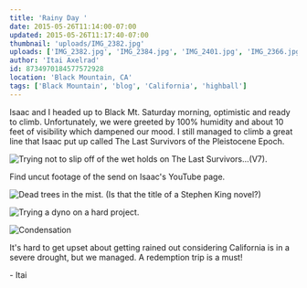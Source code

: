 ```yaml
---
title: 'Rainy Day '
date: 2015-05-26T11:14:00-07:00
updated: 2015-05-26T11:17:40-07:00
thumbnail: 'uploads/IMG_2382.jpg'
uploads: ['IMG_2382.jpg', 'IMG_2384.jpg', 'IMG_2401.jpg', 'IMG_2366.jpg']
author: 'Itai Axelrad'
id: 8734970184577572928
location: 'Black Mountain, CA'
tags: ['Black Mountain', 'blog', 'California', 'highball']
---
```


Isaac and I headed up to Black Mt. Saturday morning, optimistic and ready to climb. Unfortunately, we were greeted by 100% humidity and about 10 feet of visibility which dampened our mood. I still managed to climb a great line that Isaac put up called The Last Survivors of the Pleistocene Epoch.

![Trying not to slip off of the wet holds on The Last Survivors...(V7).](uploads/IMG_2382.jpg)

Find uncut footage of the send on Isaac's YouTube page.

![Dead trees in the mist. (Is that the title of a Stephen King novel?)](uploads/IMG_2384.jpg)

![Trying a dyno on a hard project.](uploads/IMG_2401.jpg)

![Condensation](uploads/IMG_2366.jpg)

It's hard to get upset about getting rained out considering California is in a severe drought, but we managed. A redemption trip is a must!

\- Itai
